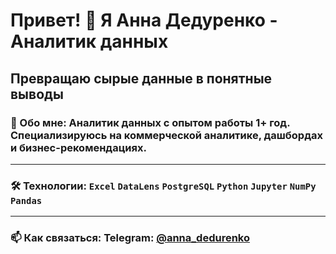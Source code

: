 # Привет! 👋 Я Анна Дедуренко - Аналитик данных
Превращаю сырые данные в понятные выводы
---
### 🧠 Обо мне: Аналитик данных с опытом работы 1+ год. Специализируюсь на коммерческой аналитике, дашбордах и бизнес-рекомендациях. 
---
### 🛠️ Технологии: `Excel` `DataLens` `PostgreSQL` `Python` `Jupyter` `NumPy` `Pandas`
---
### 📫 Как связаться: Telegram: [@anna_dedurenko](https://t.me/anna_dedurenko)


